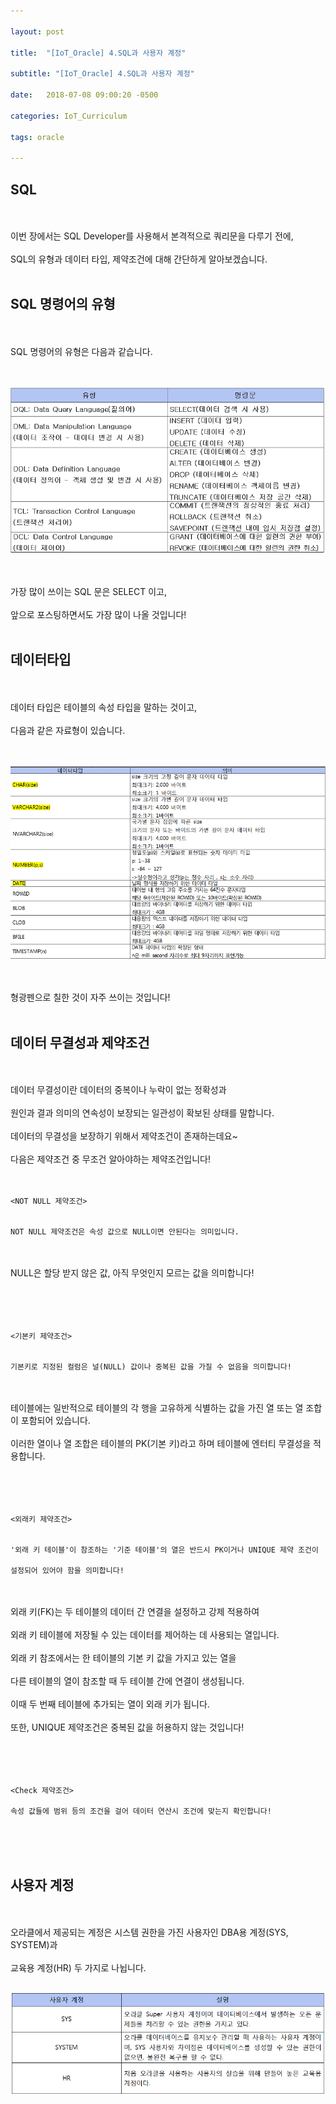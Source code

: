 ```yaml
---

layout: post

title:  "[IoT_Oracle] 4.SQL과 사용자 계정"

subtitle: "[IoT_Oracle] 4.SQL과 사용자 계정"

date:   2018-07-08 09:00:20 -0500

categories: IoT_Curriculum

tags: oracle

---
```


## SQL 

<br>
<br>
이번 장에서는 SQL Developer를 사용해서 본격적으로 쿼리문을 다루기 전에,
<br>
<br>
SQL의 유형과 데이터 타입, 제약조건에 대해 간단하게 알아보겠습니다.
<br>
<br>

## SQL 명령어의 유형

<br>
<br>
SQL 명령어의 유형은 다음과 같습니다.
<br>
<br>
<br>

![image](/image/Oracle_image/Oracle_image_17.png)

<br>
<br>
가장 많이 쓰이는 SQL 문은 SELECT 이고,
<br>
<br>
앞으로 포스팅하면서도 가장 많이 나올 것입니다!
<br>
<br>

## 데이터타입

<br>
<br>
데이터 타입은 테이블의 속성 타입을 말하는 것이고,
<br>
<br>
다음과 같은 자료형이 있습니다.
<br>
<br>
<br>

![image](/image/Oracle_image/Oracle_image_18.png)

<br>
<br>
형광펜으로 칠한 것이 자주 쓰이는 것입니다!
<br>
<br>

## 데이터 무결성과 제약조건

<br>
<br>
데이터 무결성이란 데이터의 중복이나 누락이 없는 정확성과
<br>
<br> 
원인과 결과 의미의 연속성이 보장되는 일관성이 확보된 상태를 말합니다.
<br>
<br>
데이터의 무결성을 보장하기 위해서 제약조건이 존재하는데요~
<br>
<br>
다음은 제약조건 중 무조건 알아야하는 제약조건입니다!
<br>
<br>
<br>

```
<NOT NULL 제약조건>


NOT NULL 제약조건은 속성 값으로 NULL이면 안된다는 의미입니다.
```

<br>
<br>
NULL은 할당 받지 않은 값, 아직 무엇인지 모르는 값을 의미합니다!
<br>
<br>
<br>
<br>
<br>

```
<기본키 제약조건>


기본키로 지정된 컬럼은 널(NULL) 값이나 중복된 값을 가질 수 없음을 의미합니다!
```

<br>
<br>
테이블에는 일반적으로 테이블의 각 행을 고유하게 식별하는 값을 가진 열 또는 열 조합이 포함되어 있습니다.
<br>
<br>
이러한 열이나 열 조합은 테이블의 PK(기본 키)라고 하며 테이블에 엔터티 무결성을 적용합니다.
<br>
<br>
<br>
<br>
<br>

```
<외래키 제약조건>


'외래 키 테이블'이 참조하는 '기준 테이블'의 열은 반드시 PK이거나 UNIQUE 제약 조건이 

설정되어 있어야 함을 의미합니다!
```

<br>
<br>
외래 키(FK)는 두 테이블의 데이터 간 연결을 설정하고 강제 적용하여
<br>
<br>
외래 키 테이블에 저장될 수 있는 데이터를 제어하는 데 사용되는 열입니다. 
<br>
<br>
외래 키 참조에서는 한 테이블의 기본 키 값을 가지고 있는 열을 
<br>
<br>
다른 테이블의 열이 참조할 때 두 테이블 간에 연결이 생성됩니다. 
<br>
<br>
이때 두 번째 테이블에 추가되는 열이 외래 키가 됩니다.
<br>
<br>
또한, UNIQUE 제약조건은 중복된 값을 허용하지 않는 것입니다!
<br>
<br>
<br>
<br>
<br>

```
<Check 제약조건>

속성 값들에 범위 등의 조건을 걸어 데이터 연산시 조건에 맞는지 확인합니다!
```

<br>
<br>
<br>

## 사용자 계정

<br>
<br>
오라클에서 제공되는 계정은 시스템 권한을 가진 사용자인 DBA용 계정(SYS, SYSTEM)과
<br>
<br>
교육용 계정(HR) 두 가지로 나뉩니다.
<br>
<br>

![image](/image/Oracle_image/Oracle_image_19.png)
